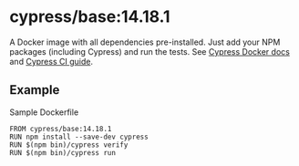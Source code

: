 <!-- WARNING: this file was autogenerated by generate-base-image.js -->
# cypress/base:14.18.1

A Docker image with all dependencies pre-installed.
Just add your NPM packages (including Cypress) and run the tests.
See [Cypress Docker docs](https://on.cypress.io/docker) and
[Cypress CI guide](https://on.cypress.io/ci).

## Example

Sample Dockerfile

```
FROM cypress/base:14.18.1
RUN npm install --save-dev cypress
RUN $(npm bin)/cypress verify
RUN $(npm bin)/cypress run
```
